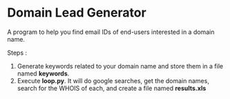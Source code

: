 Domain Lead Generator
=====================

A program to help you find email IDs of end-users interested in a domain name.  


Steps :  
1.  Generate keywords related to your domain name and store them in a file named **keywords**.   
2.  Execute **loop.py**. It will do google searches, get the domain names, search for the WHOIS of each, and create a file named **results.xls**


